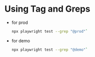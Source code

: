 # Using Tag and Greps
* for prod
     ```bash
     npx playwright test --grep "@prod"`
     ```

* for demo
     ```bash
     npx playwright test --grep "@demo"`
     ```